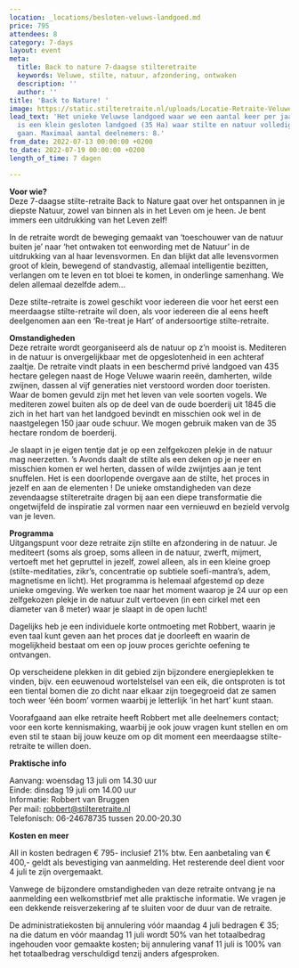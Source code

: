 ```yaml
---
location: _locations/besloten-veluws-landgoed.md
price: 795
attendees: 8
category: 7-days
layout: event
meta:
  title: Back to nature 7-daagse stilteretraite
  keywords: Veluwe, stilte, natuur, afzondering, ontwaken
  description: ''
  author: ''
title: 'Back to Nature! '
image: https://static.stilteretraite.nl/uploads/Locatie-Retraite-Veluwe-15.jpg
lead_text: 'Het unieke Veluwse landgoed waar we een aantal keer per jaar te gast zijn
  is een klein gesloten landgoed (35 Ha) waar stilte en natuur volledig hand in hand
  gaan. Maximaal aantal deelnemers: 8.'
from_date: 2022-07-13 00:00:00 +0200
to_date: 2022-07-19 00:00:00 +0200
length_of_time: 7 dagen

---
```

**Voor wie?**  
 Deze 7-daagse stilte-retraite Back to Nature gaat over het ontspannen in je diepste Natuur, zowel van binnen als in het Leven om je heen. Je bent immers een uitdrukking van het Leven zelf!

In de retraite wordt de beweging gemaakt van ‘toeschouwer van de natuur buiten je’ naar ‘het ontwaken tot eenwording met de Natuur’ in de uitdrukking van al haar levensvormen. En dan blijkt dat alle levensvormen groot of klein, bewegend of standvastig, allemaal intelligentie bezitten, verlangen om te leven en tot bloei te komen, in onderlinge samenhang. We delen allemaal dezelfde adem…

Deze stilte-retraite is zowel geschikt voor iedereen die voor het eerst een meerdaagse stilte-retraite wil doen, als voor iedereen die al eens heeft deelgenomen aan een ‘Re-treat je Hart’ of andersoortige stilte-retraite.

**Omstandigheden**  
 Deze retraite wordt georganiseerd als de natuur op z’n mooist is. Mediteren in de natuur is onvergelijkbaar met de opgeslotenheid in een achteraf zaaltje. De retraite vindt plaats in een beschermd privé landgoed van 435 hectare gelegen naast de Hoge Veluwe waarin reeën, damherten, wilde zwijnen, dassen al vijf generaties niet verstoord worden door toeristen. Waar de bomen gevuld zijn met het leven van vele soorten vogels. We mediteren zowel buiten als op de deel van de oude boerderij uit 1845 die zich in het hart van het landgoed bevindt en misschien ook wel in de naastgelegen 150 jaar oude schuur. We mogen gebruik maken van de 35 hectare rondom de boerderij.

Je slaapt in je eigen tentje dat je op een zelfgekozen plekje in de natuur mag neerzetten. ’s Avonds daalt de stilte als een deken op je neer en misschien komen er wel herten, dassen of wilde zwijntjes aan je tent snuffelen. Het is een doorlopende overgave aan de stilte, het proces in jezelf en aan de elementen ! De unieke omstandigheden van deze zevendaagse stilteretraite dragen bij aan een diepe transformatie die ongetwijfeld de inspiratie zal vormen naar een vernieuwd en bezield vervolg van je leven.

**Programma**  
 Uitgangspunt voor deze retraite zijn stilte en afzondering in de natuur. Je mediteert (soms als groep, soms alleen in de natuur, zwerft, mijmert, vertoeft met het gepruttel in jezelf, zowel alleen, als in een kleine groep (stilte-meditaties, zikr’s, concentratie op subtiele soefi-mantra’s, adem, magnetisme en licht). Het programma is helemaal afgestemd op deze unieke omgeving. We werken toe naar het moment waarop je 24 uur op een zelfgekozen plekje in de natuur zult vertoeven (in een cirkel met een diameter van 8 meter) waar je slaapt in de open lucht!

Dagelijks heb je een individuele korte ontmoeting met Robbert, waarin je even taal kunt geven aan het proces dat je doorleeft en waarin de mogelijkheid bestaat om een op jouw proces gerichte oefening te ontvangen.

Op verscheidene plekken in dit gebied zijn bijzondere energieplekken te vinden, bijv. een eeuwenoud wortelstelsel van een eik, die ontsproten is tot een tiental bomen die zo dicht naar elkaar zijn toegegroeid dat ze samen toch weer ‘één boom’ vormen waarbij je letterlijk ‘in het hart’ kunt staan.

Voorafgaand aan elke retraite heeft Robbert met alle deelnemers contact; voor een korte kennismaking, waarbij je ook jouw vragen kunt stellen en om even stil te staan bij jouw keuze om op dit moment een meerdaagse stilte-retraite te willen doen.

**Praktische info**

Aanvang: woensdag 13 juli om 14.30 uur  
 Einde: dinsdag 19 juli om 14.00 uur  
 Informatie: Robbert van Bruggen  
 Per mail: robbert@stilteretraite.nl  
 Telefonisch: 06-24678735 tussen 20.00-20.30

**Kosten en meer**

All in kosten bedragen € 795- inclusief 21% btw. Een aanbetaling van € 400,- geldt als bevestiging van aanmelding. Het resterende deel dient voor 4 juli te zijn overgemaakt.

Vanwege de bijzondere omstandigheden van deze retraite ontvang je na aanmelding een welkomstbrief met alle praktische informatie. We vragen je een dekkende reisverzekering af te sluiten voor de duur van de retraite.

De administratiekosten bij annulering vóór maandag 4 juli bedragen € 35; na die datum en vóór maandag 11 juli wordt 50% van het totaalbedrag ingehouden voor gemaakte kosten; bij annulering vanaf 11 juli is 100% van het totaalbedrag verschuldigd tenzij anders afgesproken.
